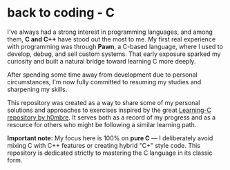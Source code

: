 # back to coding - C
I've always had a strong interest in programming languages, and among them, **C and C++** have stood out the most to me. My first real experience with programming was through **Pawn**, a C-based language, where I used to develop, debug, and sell custom systems. That early exposure sparked my curiosity and built a natural bridge toward learning C more deeply.

After spending some time away from development due to personal circumstances, I'm now fully committed to resuming my studies and sharpening my skills.

This repository was created as a way to share some of my personal solutions and approaches to exercises inspired by the great [Learning-C repository by h0mbre](https://github.com/h0mbre/Learning-C). It serves both as a record of my progress and as a resource for others who might be following a similar learning path.

**Important note:** My focus here is 100% on **pure C** — I deliberately avoid mixing C with C++ features or creating hybrid "C+" style code. This repository is dedicated strictly to mastering the C language in its classic form.
